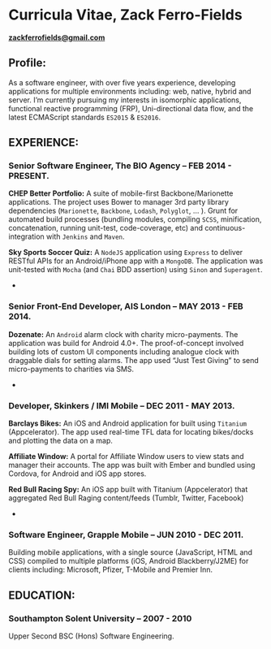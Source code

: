 # Curricula Vitae, Zack Ferro-Fields
**zackferrofields@gmail.com**

## Profile:
As a software engineer, with over five years experience, developing applications for multiple environments including: web, native, hybrid and server. I’m currently pursuing my interests in isomorphic applications, functional reactive programming (FRP), Uni-directional data flow, and the latest ECMAScript standards `ES2015` & `ES2016`.

## EXPERIENCE:
### Senior Software Engineer, The BIO Agency – FEB 2014 - PRESENT.
**CHEP Better Portfolio:** A suite of mobile-first Backbone/Marionette applications. The project uses Bower to manager 3rd party library dependencies (`Marionette`, `Backbone`, `Lodash`, `Polyglot`, … ). Grunt for automated build processes (bundling modules, compiling `SCSS`, minification, concatenation, running unit-test, code-coverage, etc) and continuous-integration with `Jenkins` and `Maven`.

**Sky Sports Soccer Quiz:** A `NodeJS` application using `Express` to deliver RESTful APIs for an Android/iPhone app with a `MongoDB`. The application was unit-tested with `Mocha` (and `Chai` BDD assertion) using `Sinon` and `Superagent`.

-

### Senior Front-End Developer, AIS London – MAY 2013 - FEB 2014.
**Dozenate:** An `Android` alarm clock with charity micro-payments. The application was build for Android 4.0+. The proof-of-concept involved building lots of custom UI components including analogue clock with draggable dials for setting alarms. The app used “Just Test Giving” to send micro-payments to charities via SMS.

-

### Developer, Skinkers / IMI Mobile – DEC 2011 - MAY 2013.
**Barclays Bikes:** An iOS and Android application for built using `Titanium` (Appcelerator). The app used real-time TFL data for locating bikes/docks and plotting the data on a map.

**Affiliate Window:** A portal for Affiliate Window users to view stats and manager their accounts. The app was built with Ember and bundled using Cordova, for Android and iOS app stores.

**Red Bull Racing Spy:** An iOS app built with Titanium (Appcelerator) that aggregated Red Bull Raging content/feeds (Tumblr, Twitter, Facebook)

-

### Software Engineer, Grapple Mobile – JUN 2010 - DEC 2011.
Building mobile applications, with a single source (JavaScript, HTML and CSS) compiled to multiple platforms (iOS, Android Blackberry/J2ME) for clients including: Microsoft, Pfizer, T-Mobile and Premier Inn.

## EDUCATION:
### Southampton Solent University – 2007 - 2010
Upper Second BSC (Hons) Software Engineering.
